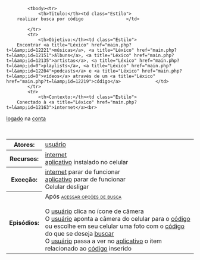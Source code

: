 <table> 




<!--                     SEGUNDA PARTE                                     --> 


   



<!-- CENÁRIO --> 

    

            <tbody><tr> 
                <th>Titulo:</th><td class="Estilo">
        realizar busca por código                </td> 

            </tr> 
            <tr> 
                <th>Objetivo:</th><td class="Estilo">
		Encontrar <a title="Léxico" href="main.php?t=l&amp;id=12221">músicas</a>, <a title="Léxico" href="main.php?t=l&amp;id=12151">álbuns</a>, <a title="Léxico" href="main.php?t=l&amp;id=12135">artistas</a>, <a title="Léxico" href="main.php?t=l&amp;id=0">playlists</a>, <a title="Léxico" href="main.php?t=l&amp;id=12204">podcasts</a> e <a title="Léxico" href="main.php?t=l&amp;id=0">vídeos</a> através de um <a title="Léxico" href="main.php?t=l&amp;id=12219">código</a>				</td> 
            </tr> 
            <tr> 
                <th>Contexto:</th><td class="Estilo">
		Conectado à <a title="Léxico" href="main.php?t=l&amp;id=12163">internet</a><br>
<a title="Léxico" href="main.php?t=l&amp;id=12134">logado</a> na <a title="Léxico" href="main.php?t=l&amp;id=12178">conta</a>		 
				</td> 
            </tr> 
            <tr> 
                <th>Atores:</th><td class="Estilo">
		<a title="Léxico" href="main.php?t=l&amp;id=12125">usuário</a>                </td>  
            </tr> 
            <tr> 
                <th>Recursos:</th><td class="Estilo">
		<a title="Léxico" href="main.php?t=l&amp;id=12163">internet</a><br>
<a title="Léxico" href="main.php?t=l&amp;id=12170">aplicativo</a> instalado no celular<br>
                </td> 
            </tr> 
            <tr> 
                <th>Exceção:</th><td class="Estilo">
		<a title="Léxico" href="main.php?t=l&amp;id=12163">internet</a> parar de funcionar<br>
<a title="Léxico" href="main.php?t=l&amp;id=12170">aplicativo</a> parar de funcionar<br>
Celular desligar                </td> 
            </tr> 
            <tr> 
                <th>Episódios:</th><td class="Estilo">
		Após  <a title="Cenário" href="main.php?t=c&amp;id=2866"><span style="font-variant: small-caps">acessar opções de busca</span></a><br>
<br>
O <a title="Léxico" href="main.php?t=l&amp;id=12125">usuário</a> clica no ícone de câmera<br>
O <a title="Léxico" href="main.php?t=l&amp;id=12125">usuário</a> aponta a câmera do celular para o <a title="Léxico" href="main.php?t=l&amp;id=12219">código</a> ou escolhe em seu celular uma foto com o <a title="Léxico" href="main.php?t=l&amp;id=12219">código</a> do que se deseja <a title="Léxico" href="main.php?t=l&amp;id=12216">buscar</a><br>
O <a title="Léxico" href="main.php?t=l&amp;id=12125">usuário</a> passa a ver no <a title="Léxico" href="main.php?t=l&amp;id=12170">aplicativo</a> o item relacionado ao <a title="Léxico" href="main.php?t=l&amp;id=12219">código</a> inserido	  	
                </td> 
            </tr> 
        </tbody></table>
